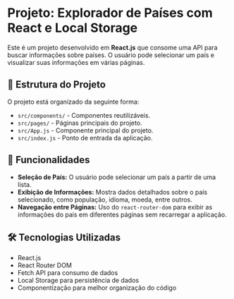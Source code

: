 # Projeto: Explorador de Países com React e Local Storage

Este é um projeto desenvolvido em **React.js** que consome uma API para buscar informações sobre países. O usuário pode selecionar um país e visualizar suas informações em várias páginas.

## 📂 Estrutura do Projeto

O projeto está organizado da seguinte forma:

- `src/components/` - Componentes reutilizáveis.
- `src/pages/` - Páginas principais do projeto.
- `src/App.js` - Componente principal do projeto.
- `src/index.js` - Ponto de entrada da aplicação.

## 📌 Funcionalidades

- **Seleção de País:** O usuário pode selecionar um país a partir de uma lista.
- **Exibição de Informações:** Mostra dados detalhados sobre o país selecionado, como população, idioma, moeda, entre outros.
- **Navegação entre Páginas:** Uso do `react-router-dom` para exibir as informações do país em diferentes páginas sem recarregar a aplicação.

## 🛠️ Tecnologias Utilizadas

- React.js
- React Router DOM
- Fetch API para consumo de dados
- Local Storage para persistência de dados
- Componentização para melhor organização do código


